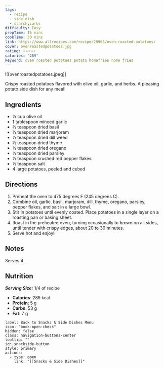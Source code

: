 ```yaml
---
tags:
  - recipe
  - side_dish
  - starchycarbs
difficulty: Easy
prepTime: 15 mins
cookTime: 30 mins
link: https://www.allrecipes.com/recipe/20963/oven-roasted-potatoes/
cover: ovenroastedpotatoes.jpg
rating: ⭐️⭐️⭐️⭐️⭐️
calories: "289"
keyword: oven roasted potatoes potato homefries home fries
---
```


![[ovenroastedpotatoes.jpeg]]

Crispy roasted potatoes flavored with olive oil, garlic, and herbs. A pleasing potato side dish for any meal!

## Ingredients
- ⅛ cup olive oil
- 1 tablespoon minced garlic
- ½ teaspoon dried basil
- ½ teaspoon dried marjoram
- ½ teaspoon dried dill weed
- ½ teaspoon dried thyme
- ½ teaspoon dried oregano
- ½ teaspoon dried parsley
- ½ teaspoon crushed red pepper flakes
- ½ teaspoon salt
- 4 large potatoes, peeled and cubed


## Directions
1. Preheat the oven to 475 degrees F (245 degrees C).
2. Combine oil, garlic, basil, marjoram, dill, thyme, oregano, parsley, pepper flakes, and salt in a large bowl.
3. Stir in potatoes until evenly coated. Place potatoes in a single layer on a roasting pan or baking sheet.
4. Roast in the preheated oven, turning occasionally to brown on all sides, until tender with crispy edges, about 20 to 30 minutes.
5. Serve hot and enjoy!

## Notes
Serves 4.

## Nutrition
***Serving Size:*** 1/4 of recipe
- **Calories**: 289 kcal
- **Protein**: 5 g
- **Carbs**: 53 g
- **Fat**: 7 g


```meta-bind-button
label: Back to Snacks & Side Dishes Menu
icon: "book-open-check"
hidden: false
class: navigation-buttons-center
tooltip: ""
id: snackside-button
style: primary
actions:
  - type: open
    link: "[[Snacks & Side Dishes]]"
```
 
